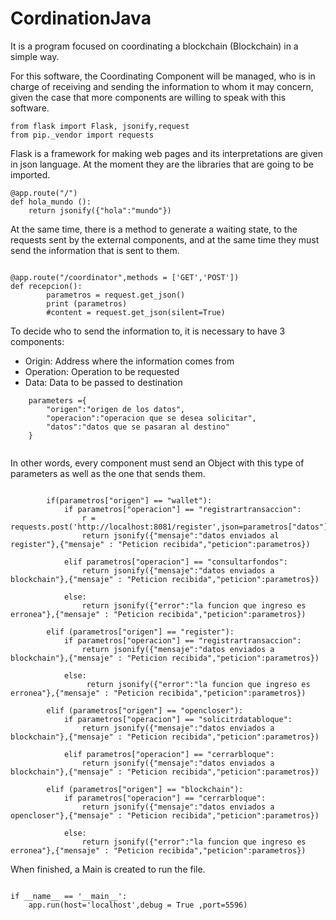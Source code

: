 # CordinationJava
It is a program focused on coordinating a blockchain (Blockchain) in a simple way.


For this software, the Coordinating Component will be managed, 
who is in charge of receiving and sending the information to whom it may concern, 
given the case that more components are willing to speak with this software.

 ```
from flask import Flask, jsonify,request
from pip._vendor import requests
```

Flask is a framework for making web pages and its interpretations are given in json language. 
At the moment they are the libraries that are going to be imported.

```
@app.route("/")
def hola_mundo ():
    return jsonify({"hola":"mundo"})
```
At the same time, there is a method to generate a waiting state, 
to the requests sent by the external components, and at the same time they must send the information that is sent to them.

```

@app.route("/coordinator",methods = ['GET','POST'])
def recepcion(): 
        parametros = request.get_json()
        print (parametros)
        #content = request.get_json(silent=True)
```
To decide who to send the information to, it is necessary to have 3 components:

* Origin: Address where the information comes from
* Operation: Operation to be requested
* Data: Data to be passed to destination

```
    parameters ={
        "origen":"origen de los datos",
        "operacion":"operacion que se desea solicitar",
        "datos":"datos que se pasaran al destino"
    }
    
```
In other words, every component must send an Object with this type of parameters as well as the one that sends them.

```
        
        if(parametros["origen"] == "wallet"):
            if parametros["operacion"] == "registrartransaccion":
                r = requests.post('http://localhost:8081/register',json=parametros["datos"])
                return jsonify({"mensaje":"datos enviados al register"},{"mensaje" : "Peticion recibida","peticion":parametros})

            elif parametros["operacion"] == "consultarfondos":
                return jsonify({"mensaje":"datos enviados a blockchain"},{"mensaje" : "Peticion recibida","peticion":parametros})

            else:
                return jsonify({"error":"la funcion que ingreso es erronea"},{"mensaje" : "Peticion recibida","peticion":parametros})

        elif (parametros["origen"] == "register"):
            if parametros["operacion"] == "registrartransaccion":
                return jsonify({"mensaje":"datos enviados a blockchain"},{"mensaje" : "Peticion recibida","peticion":parametros})

            else:
                 return jsonify({"error":"la funcion que ingreso es erronea"},{"mensaje" : "Peticion recibida","peticion":parametros})

        elif (parametros["origen"] == "opencloser"):
            if parametros["operacion"] == "solicitrdatabloque":
                return jsonify({"mensaje":"datos enviados a blockchain"},{"mensaje" : "Peticion recibida","peticion":parametros})
            
            elif parametros["operacion"] == "cerrarbloque":
                return jsonify({"mensaje":"datos enviados a blockchain"},{"mensaje" : "Peticion recibida","peticion":parametros}) 

        elif (parametros["origen"] == "blockchain"):
            if parametros["operacion"] == "cerrarbloque":
                return jsonify({"mensaje":"datos enviados a opencloser"},{"mensaje" : "Peticion recibida","peticion":parametros})
            
            else:
                return jsonify({"error":"la funcion que ingreso es erronea"},{"mensaje" : "Peticion recibida","peticion":parametros})
```

When finished, a Main is created to run the file.

```

if __name__ == '__main__':
    app.run(host='localhost',debug = True ,port=5596)
 
```

```




